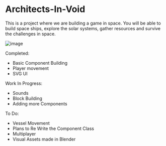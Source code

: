 # Architects-In-Void
This is a project where we are building a game in space. You will be able to build space ships, explore the solar systems, gather resources and survive the challenges in space.

![image](https://github.com/user-attachments/assets/d3ffc802-7041-4013-ab20-a60e9fb82a8a)

Completed:
- Basic Component Building
- Player movement
- SVG UI

Work In Progress:
- Sounds
- Block Building
- Adding more Components

To Do:
- Vessel Movement
- Plans to Re Write the Component Class
- Multiplayer
- Visual Assets made in Blender 
